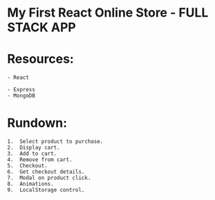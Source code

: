 # My First React Online Store - FULL STACK APP

# Resources:

    - React

    - Express
    - MongoDB

# Rundown:

    1.  Select product to purchase.
    2.  Display cart.
    3.  Add to cart.
    4.  Remove from cart.
    5.  Checkout.
    6.  Get checkout details.
    7.  Modal on product click.
    8.  Animations.
    9.  LocalStorage control.
